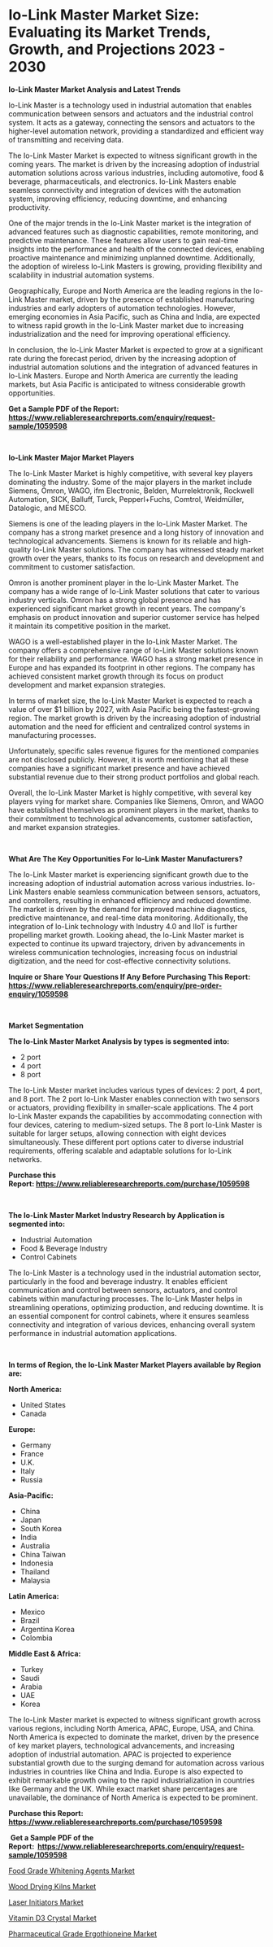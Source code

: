 <p><h1>Io-Link Master Market Size: Evaluating its Market Trends, Growth, and Projections 2023 - 2030</h1></p><p><strong>Io-Link Master Market Analysis and Latest Trends</strong></p>
<p><p>Io-Link Master is a technology used in industrial automation that enables communication between sensors and actuators and the industrial control system. It acts as a gateway, connecting the sensors and actuators to the higher-level automation network, providing a standardized and efficient way of transmitting and receiving data.</p><p>The Io-Link Master Market is expected to witness significant growth in the coming years. The market is driven by the increasing adoption of industrial automation solutions across various industries, including automotive, food & beverage, pharmaceuticals, and electronics. Io-Link Masters enable seamless connectivity and integration of devices with the automation system, improving efficiency, reducing downtime, and enhancing productivity.</p><p>One of the major trends in the Io-Link Master market is the integration of advanced features such as diagnostic capabilities, remote monitoring, and predictive maintenance. These features allow users to gain real-time insights into the performance and health of the connected devices, enabling proactive maintenance and minimizing unplanned downtime. Additionally, the adoption of wireless Io-Link Masters is growing, providing flexibility and scalability in industrial automation systems.</p><p>Geographically, Europe and North America are the leading regions in the Io-Link Master market, driven by the presence of established manufacturing industries and early adopters of automation technologies. However, emerging economies in Asia Pacific, such as China and India, are expected to witness rapid growth in the Io-Link Master market due to increasing industrialization and the need for improving operational efficiency.</p><p>In conclusion, the Io-Link Master Market is expected to grow at a significant rate during the forecast period, driven by the increasing adoption of industrial automation solutions and the integration of advanced features in Io-Link Masters. Europe and North America are currently the leading markets, but Asia Pacific is anticipated to witness considerable growth opportunities.</p></p>
<p><strong>Get a Sample PDF of the Report:&nbsp; <a href="https://www.reliableresearchreports.com/enquiry/request-sample/1059598">https://www.reliableresearchreports.com/enquiry/request-sample/1059598</a></strong></p>
<p>&nbsp;</p>
<p><strong>Io-Link Master Major Market Players</strong></p>
<p><p>The Io-Link Master Market is highly competitive, with several key players dominating the industry. Some of the major players in the market include Siemens, Omron, WAGO, ifm Electronic, Belden, Murrelektronik, Rockwell Automation, SICK, Balluff, Turck, Pepperl+Fuchs, Comtrol, Weidmüller, Datalogic, and MESCO.</p><p>Siemens is one of the leading players in the Io-Link Master Market. The company has a strong market presence and a long history of innovation and technological advancements. Siemens is known for its reliable and high-quality Io-Link Master solutions. The company has witnessed steady market growth over the years, thanks to its focus on research and development and commitment to customer satisfaction.</p><p>Omron is another prominent player in the Io-Link Master Market. The company has a wide range of Io-Link Master solutions that cater to various industry verticals. Omron has a strong global presence and has experienced significant market growth in recent years. The company's emphasis on product innovation and superior customer service has helped it maintain its competitive position in the market.</p><p>WAGO is a well-established player in the Io-Link Master Market. The company offers a comprehensive range of Io-Link Master solutions known for their reliability and performance. WAGO has a strong market presence in Europe and has expanded its footprint in other regions. The company has achieved consistent market growth through its focus on product development and market expansion strategies.</p><p>In terms of market size, the Io-Link Master Market is expected to reach a value of over $1 billion by 2027, with Asia Pacific being the fastest-growing region. The market growth is driven by the increasing adoption of industrial automation and the need for efficient and centralized control systems in manufacturing processes.</p><p>Unfortunately, specific sales revenue figures for the mentioned companies are not disclosed publicly. However, it is worth mentioning that all these companies have a significant market presence and have achieved substantial revenue due to their strong product portfolios and global reach.</p><p>Overall, the Io-Link Master Market is highly competitive, with several key players vying for market share. Companies like Siemens, Omron, and WAGO have established themselves as prominent players in the market, thanks to their commitment to technological advancements, customer satisfaction, and market expansion strategies.</p></p>
<p>&nbsp;</p>
<p><strong>What Are The Key Opportunities For Io-Link Master Manufacturers?</strong></p>
<p><p>The Io-Link Master market is experiencing significant growth due to the increasing adoption of industrial automation across various industries. Io-Link Masters enable seamless communication between sensors, actuators, and controllers, resulting in enhanced efficiency and reduced downtime. The market is driven by the demand for improved machine diagnostics, predictive maintenance, and real-time data monitoring. Additionally, the integration of Io-Link technology with Industry 4.0 and IIoT is further propelling market growth. Looking ahead, the Io-Link Master market is expected to continue its upward trajectory, driven by advancements in wireless communication technologies, increasing focus on industrial digitization, and the need for cost-effective connectivity solutions.</p></p>
<p><strong>Inquire or Share Your Questions If Any Before Purchasing This Report: <a href="https://www.reliableresearchreports.com/enquiry/pre-order-enquiry/1059598">https://www.reliableresearchreports.com/enquiry/pre-order-enquiry/1059598</a></strong></p>
<p>&nbsp;</p>
<p><strong>Market Segmentation</strong></p>
<p><strong>The Io-Link Master Market Analysis by types is segmented into:</strong></p>
<p><ul><li>2 port</li><li>4 port</li><li>8 port</li></ul></p>
<p><p>The Io-Link Master market includes various types of devices: 2 port, 4 port, and 8 port. The 2 port Io-Link Master enables connection with two sensors or actuators, providing flexibility in smaller-scale applications. The 4 port Io-Link Master expands the capabilities by accommodating connection with four devices, catering to medium-sized setups. The 8 port Io-Link Master is suitable for larger setups, allowing connection with eight devices simultaneously. These different port options cater to diverse industrial requirements, offering scalable and adaptable solutions for Io-Link networks.</p></p>
<p><strong>Purchase this Report:&nbsp;<a href="https://www.reliableresearchreports.com/purchase/1059598">https://www.reliableresearchreports.com/purchase/1059598</a></strong></p>
<p>&nbsp;</p>
<p><strong>The Io-Link Master Market Industry Research by Application is segmented into:</strong></p>
<p><ul><li>Industrial Automation</li><li>Food & Beverage Industry</li><li>Control Cabinets</li></ul></p>
<p><p>The Io-Link Master is a technology used in the industrial automation sector, particularly in the food and beverage industry. It enables efficient communication and control between sensors, actuators, and control cabinets within manufacturing processes. The Io-Link Master helps in streamlining operations, optimizing production, and reducing downtime. It is an essential component for control cabinets, where it ensures seamless connectivity and integration of various devices, enhancing overall system performance in industrial automation applications.</p></p>
<p>&nbsp;</p>
<p><strong>In terms of Region, the Io-Link Master Market Players available by Region are:</strong></p>
<p>
    <p> <strong> North America: </strong>
        <ul>
            <li>United States</li>
            <li>Canada</li>
        </ul>
        </p> 
    <p> <strong> Europe: </strong>
        <ul>
            <li>Germany</li>
            <li>France</li>
            <li>U.K.</li>
            <li>Italy</li>
            <li>Russia</li>
        </ul>
        </p> 
    <p> <strong> Asia-Pacific: </strong>
        <ul>
            <li>China</li>
            <li>Japan</li>
            <li>South Korea</li>
            <li>India</li>
            <li>Australia</li>
            <li>China Taiwan</li>
            <li>Indonesia</li>
            <li>Thailand</li>
            <li>Malaysia</li>
        </ul>
        </p> 
    <p> <strong> Latin America: </strong>
        <ul>
            <li>Mexico</li>
            <li>Brazil</li>
            <li>Argentina Korea</li>
            <li>Colombia</li>
        </ul>
        </p> 
    <p> <strong> Middle East & Africa: </strong>
        <ul>
            <li>Turkey</li>
            <li>Saudi</li>
            <li>Arabia</li>
            <li>UAE</li>
            <li>Korea</li>
        </ul>
    </p>
    </p>
<p><p>The Io-Link Master market is expected to witness significant growth across various regions, including North America, APAC, Europe, USA, and China. North America is expected to dominate the market, driven by the presence of key market players, technological advancements, and increasing adoption of industrial automation. APAC is projected to experience substantial growth due to the surging demand for automation across various industries in countries like China and India. Europe is also expected to exhibit remarkable growth owing to the rapid industrialization in countries like Germany and the UK. While exact market share percentages are unavailable, the dominance of North America is expected to be prominent.</p></p>
<p><strong>Purchase this Report: <a href="https://www.reliableresearchreports.com/purchase/1059598">https://www.reliableresearchreports.com/purchase/1059598</a></strong></p>
<p>&nbsp;<strong>Get a Sample PDF of the Report:&nbsp;&nbsp;<a href="https://www.reliableresearchreports.com/enquiry/request-sample/1059598">https://www.reliableresearchreports.com/enquiry/request-sample/1059598</a></strong></p>
<p><strong></strong></p>
<p><p><a href="https://www.linkedin.com/pulse/food-grade-whitening-agents-market-size-share-amp-trends-fvqne/">Food Grade Whitening Agents Market</a></p><p><a href="https://medium.com/@scanw41036/wood-drying-kilns-market-size-growth-forecast-2023-2030-14fe7619c4b9">Wood Drying Kilns Market</a></p><p><a href="https://medium.com/@kanew14036/laser-initiators-market-size-growth-forecast-2023-2030-877a75126c8d">Laser Initiators Market</a></p><p><a href="https://www.linkedin.com/pulse/vitamin-d3-crystal-market-challenges-opportunities-growth-5qa5e/">Vitamin D3 Crystal Market</a></p><p><a href="https://www.linkedin.com/pulse/pharmaceutical-grade-ergothioneine-market-share-amp-new-trends-luede/">Pharmaceutical Grade Ergothioneine Market</a></p></p>